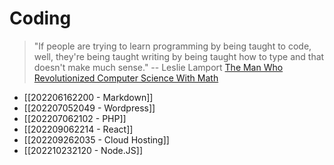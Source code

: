# Coding
 > "If people are trying to learn programming by being taught to code, well, they're being taught writing by being taught how to type and that doesn't make much sense."
 > 	-- Leslie Lamport
 > 	[The Man Who Revolutionized Computer Science With Math](https://www.youtube.com/watch?v=rkZzg7Vowao)

- [[202206162200 - Markdown]]
- [[202207052049 - Wordpress]]
- [[202207062102 - PHP]]
- [[202209062214 - React]]
- [[202209262035 - Cloud Hosting]]
- [[202210232120 - Node.JS]]